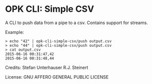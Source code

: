 # OPK CLI: Simple CSV 

A CLI to push data from a pipe to a csv. Contains support for streams.

Example:
```
> echo "42" | opk-cli-simple-csv/push output.csv
> echo "44" | opk-cli-simple-csv/push output.csv
> cat output.csv
2015-06-16 00:31:47,42
2015-06-16 00:31:48,44
```

Credits:
Stefan Unterhauser
R.J. Steinert

License: GNU AFFERO GENERAL PUBLIC LICENSE 
